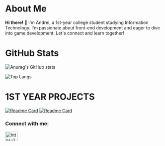 # **About Me** 

**Hi there! 👋**
I'm Andrei, a 1st-year college student studying Information Technology. I'm passionate about front-end development and eager to dive into game development. Let's connect and learn together!

# **GitHub Stats** 
![Anurag's GitHub stats](https://github-readme-stats.vercel.app/api?username=Jiwuuuu&show_icons=true&theme=midnight-purple)

![Top Langs](https://github-readme-stats.vercel.app/api/top-langs/?username=Jiwuuuu&show_icons=true&theme=midnight-purple&layout=compact)

# **1ST YEAR PROJECTS** 
[![Readme Card](https://github-readme-stats.vercel.app/api/pin/?username=Jiwuuuu&show_icons=true&theme=midnight-purple&repo=Purrkour)](https://github.com/Jiwuuuu/Purrkour) [![Readme Card](https://github-readme-stats.vercel.app/api/pin/?username=Jiwuuuu&show_icons=true&theme=midnight-purple&repo=DigiBloom)](https://github.com/Jiwuuuu/DigiBloom)

<h3 align="left">Connect with me:</h3>
<p align="left">
<a href="https://linkedin.com/in/https://www.linkedin.com/in/andrei-louise-amrinto-58b850288/" target="blank"><img align="center" src="https://raw.githubusercontent.com/rahuldkjain/github-profile-readme-generator/master/src/images/icons/Social/linked-in-alt.svg" alt="https://www.linkedin.com/in/andrei-louise-amrinto-58b850288/" height="30" width="40" /></a>
</p>
